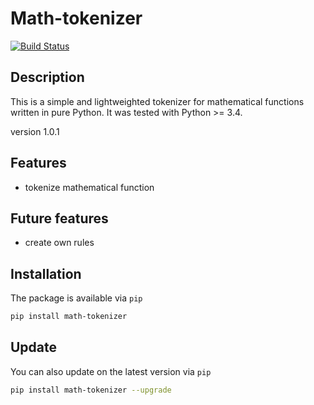 # Math-tokenizer #
[![Build Status](https://travis-ci.org/DahlitzFlorian/math-tokenizer.svg?branch=master)](https://travis-ci.org/DahlitzFlorian/math-tokenizer)

## Description ##
This is a simple and lightweighted tokenizer for mathematical functions written in pure Python. It was tested with Python >= 3.4.

version 1.0.1

## Features ##
* tokenize mathematical function

## Future features ##
* create own rules

## Installation ##
The package is available via ```pip```
```bash
pip install math-tokenizer
```

## Update ##
You can also update on the latest version via ```pip```
```bash
pip install math-tokenizer --upgrade